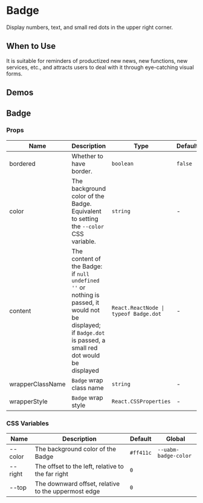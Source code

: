 # Badge

Display numbers, text, and small red dots in the upper right corner.

## When to Use

It is suitable for reminders of productized new news, new functions, new services, etc., and attracts users to deal with it through eye-catching visual forms.

## Demos

<code src="./demos/demo1.tsx"></code>

## Badge

### Props

| Name | Description | Type | Default |
| --- | --- | --- | --- |
| bordered | Whether to have border. | `boolean` | `false` |
| color | The background color of the Badge. Equivalent to setting the `--color` CSS variable. | `string` | - |
| content | The content of the Badge: if `null` `undefined` `''` or nothing is passed, it would not be displayed; if `Badge.dot` is passed, a small red dot would be displayed | `React.ReactNode \| typeof Badge.dot` | - |
| wrapperClassName | `Badge` wrap class name | `string` | - |
| wrapperStyle | `Badge` wrap style | `React.CSSProperties` | - |

### CSS Variables

| Name    | Description                                         | Default   | Global               |
| ------- | --------------------------------------------------- | --------- | -------------------- |
| --color | The background color of the Badge                   | `#ff411c` | `--uabm-badge-color` |
| --right | The offset to the left, relative to the far right   | `0`       |                      |
| --top   | The downward offset, relative to the uppermost edge | `0`       |                      |

